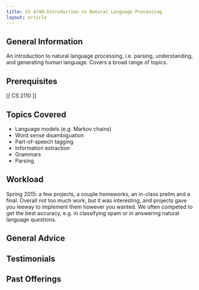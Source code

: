 ```yaml
---
title: CS 4740—Introduction to Natural Language Processing
layout: article
---
```


## General Information

An introduction to natural language processing, i.e. parsing, understanding, and generating human language. Covers a broad range of topics.

## Prerequisites

[[ CS 2110 ]]

## Topics Covered

- Language models (e.g. Markov chains)
- Word sense disambiguation
- Part-of-speech tagging
- Information extraction
- Grammars
- Parsing

## Workload

Spring 2015: a few projects, a couple homeworks, an in-class prelim and a final. Overall not too much work, but it was interesting, and projects gave you leeway to implement them however you wanted. We often competed to get the best accuracy, e.g. in classifying spam or in answering natural language questions.

## General Advice

## Testimonials

## Past Offerings
